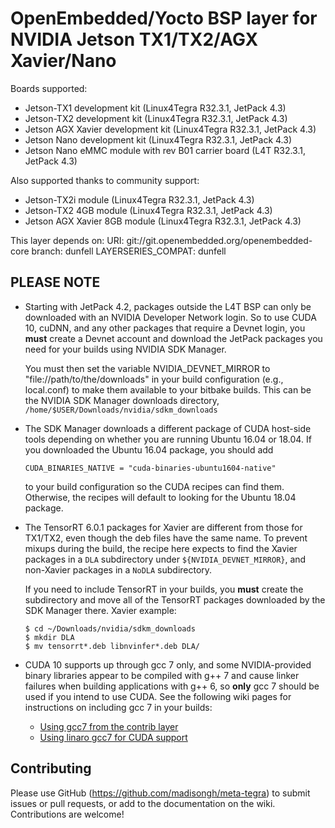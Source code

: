 OpenEmbedded/Yocto BSP layer for NVIDIA Jetson TX1/TX2/AGX Xavier/Nano
======================================================================

Boards supported:
* Jetson-TX1 development kit (Linux4Tegra R32.3.1, JetPack 4.3)
* Jetson-TX2 development kit (Linux4Tegra R32.3.1, JetPack 4.3)
* Jetson AGX Xavier development kit (Linux4Tegra R32.3.1, JetPack 4.3)
* Jetson Nano development kit (Linux4Tegra R32.3.1, JetPack 4.3)
* Jetson Nano eMMC module with rev B01 carrier board (L4T R32.3.1, JetPack 4.3)

Also supported thanks to community support:
* Jetson-TX2i module (Linux4Tegra R32.3.1, JetPack 4.3)
* Jetson-TX2 4GB module (Linux4Tegra R32.3.1, JetPack 4.3)
* Jetson AGX Xavier 8GB module (Linux4Tegra R32.3.1, JetPack 4.3)


This layer depends on:
URI: git://git.openembedded.org/openembedded-core
branch: dunfell
LAYERSERIES_COMPAT: dunfell


PLEASE NOTE
-----------

* Starting with JetPack 4.2, packages outside the L4T BSP can
  only be downloaded with an NVIDIA Developer Network login.
  So to use CUDA 10, cuDNN, and any other packages that require
  a Devnet login, you **must** create a Devnet account and
  download the JetPack packages you need for your builds using
  NVIDIA SDK Manager.

  You must then set the variable NVIDIA_DEVNET_MIRROR to
  "file://path/to/the/downloads" in your build configuration
  (e.g., local.conf) to make them available to your bitbake
  builds.  This can be the NVIDIA SDK Manager downloads
  directory, `/home/$USER/Downloads/nvidia/sdkm_downloads`

* The SDK Manager downloads a different package of CUDA host-side
  tools depending on whether you are running Ubuntu 16.04
  or 18.04. If you downloaded the Ubuntu 16.04 package, you
  should add

      CUDA_BINARIES_NATIVE = "cuda-binaries-ubuntu1604-native"

  to your build configuration so the CUDA recipes can find
  them. Otherwise, the recipes will default to looking for
  the Ubuntu 18.04 package.

* The TensorRT 6.0.1 packages for Xavier are different from
  those for TX1/TX2, even though the deb files have the same
  name. To prevent mixups during the build, the recipe here
  expects to find the Xavier packages in a `DLA` subdirectory
  under `${NVIDIA_DEVNET_MIRROR}`, and non-Xavier packages
  in a `NoDLA` subdirectory.

  If you need to include TensorRT in your builds, you **must**
  create the subdirectory and move all of the TensorRT packages
  downloaded by the SDK Manager there. Xavier example:

      $ cd ~/Downloads/nvidia/sdkm_downloads
      $ mkdir DLA
      $ mv tensorrt*.deb libnvinfer*.deb DLA/

* CUDA 10 supports up through gcc 7 only, and some NVIDIA-provided
  binary libraries appear to be compiled with g++ 7 and cause linker
  failures when building applications with g++ 6, so **only** gcc 7
  should be used if you intend to use CUDA. See the following wiki
  pages for instructions on including gcc 7 in your builds:

  * [Using gcc7 from the contrib layer](https://github.com/madisongh/meta-tegra/wiki/Using-gcc7-from-the-contrib-layer)
  * [Using linaro gcc7 for CUDA support](https://github.com/madisongh/meta-tegra/wiki/Using-linaro-gcc7-for-CUDA-support)


Contributing
------------

Please use GitHub (https://github.com/madisongh/meta-tegra) to submit
issues or pull requests, or add to the documentation on the wiki.
Contributions are welcome!
